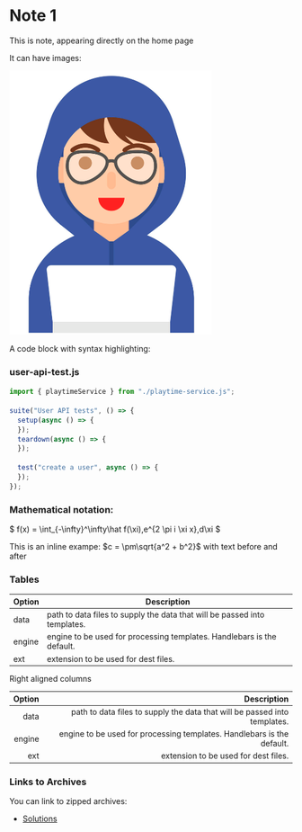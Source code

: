 # Note 1

This is note, appearing directly on the home page

It can have images:

![](img/01.png)

A code block with syntax highlighting:

### user-api-test.js

~~~javascript
import { playtimeService } from "./playtime-service.js";

suite("User API tests", () => {
  setup(async () => {
  });
  teardown(async () => {
  });

  test("create a user", async () => {
  });
});
~~~

### Mathematical notation:

$
f(x) = \int_{-\infty}^\infty\hat f(\xi)\,e^{2 \pi i \xi x}\,d\xi
$

This is an inline exampe: $c = \pm\sqrt{a^2 + b^2}$ with text before and after


### Tables

| Option | Description |
| ------ | ----------- |
| data   | path to data files to supply the data that will be passed into templates. |
| engine | engine to be used for processing templates. Handlebars is the default. |
| ext    | extension to be used for dest files. |

Right aligned columns

| Option | Description |
| ------:| -----------:|
| data   | path to data files to supply the data that will be passed into templates. |
| engine | engine to be used for processing templates. Handlebars is the default. |
| ext    | extension to be used for dest files. |


### Links to Archives

You can link to zipped archives:

- [Solutions](./archives/archive.zip)
